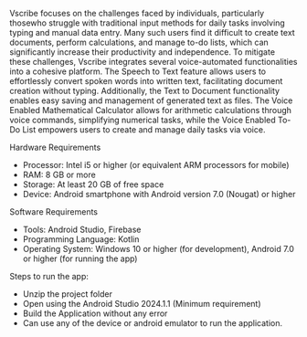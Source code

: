 Vscribe focuses on the challenges faced by individuals, particularly thosewho struggle with traditional input methods for daily tasks involving typing and manual data entry. Many such users find it difficult to create text documents, perform calculations, and manage to-do lists, which can significantly increase their productivity and independence. To mitigate these challenges, Vscribe integrates several voice-automated functionalities into a cohesive platform. The Speech to Text feature allows users to effortlessly convert spoken words into written text, facilitating document creation without typing. Additionally, the Text to Document functionality enables easy saving and management of generated text as files. The Voice Enabled Mathematical Calculator allows for arithmetic calculations through voice commands, simplifying numerical tasks, while the Voice Enabled To-Do List empowers users to create and manage daily tasks via voice. 

Hardware Requirements
- Processor: Intel i5 or higher (or equivalent ARM processors for mobile)
- RAM: 8 GB or more
- Storage: At least 20 GB of free space
- Device: Android smartphone with Android version 7.0 (Nougat) or higher

Software Requirements
- Tools: Android Studio, Firebase
- Programming Language: Kotlin
- Operating System: Windows 10 or higher (for development), Android 7.0 or higher (for running the app)

Steps to run the app:
- Unzip the project folder
- Open using the Android Studio 2024.1.1 (Minimum requirement)
- Build the Application without any error
- Can use any of the device or android emulator to run the application.
